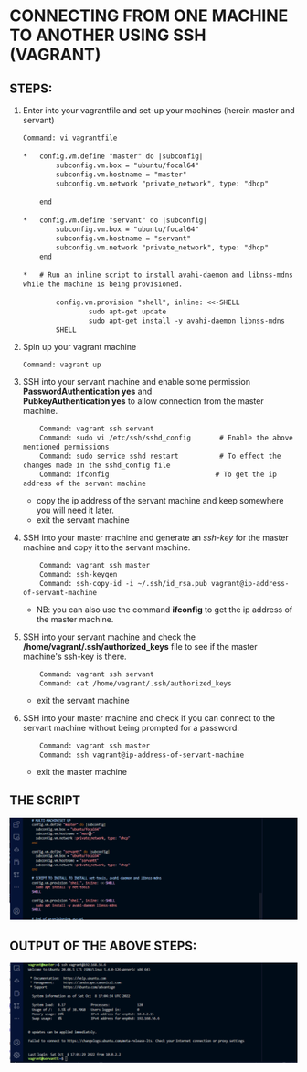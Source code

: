 # CONNECTING FROM ONE MACHINE TO ANOTHER USING SSH (VAGRANT)

## STEPS:

1.  Enter into your vagrantfile and set-up your machines (herein master and servant)

        Command: vi vagrantfile
        
        *   config.vm.define "master" do |subconfig|
                subconfig.vm.box = "ubuntu/focal64"
                subconfig.vm.hostname = "master"
                subconfig.vm.network "private_network", type: "dhcp"

            end

        *   config.vm.define "servant" do |subconfig|
                subconfig.vm.box = "ubuntu/focal64"
                subconfig.vm.hostname = "servant"
                subconfig.vm.network "private_network", type: "dhcp"
            end

        *   # Run an inline script to install avahi-daemon and libnss-mdns while the machine is being provisioned.

                config.vm.provision "shell", inline: <<-SHELL
                        sudo apt-get update
                        sudo apt-get install -y avahi-daemon libnss-mdns
                SHELL


2.  Spin up your vagrant machine
  
        Command: vagrant up  


3.  SSH into your servant machine and enable some permission **PasswordAuthentication yes** and  
    **PubkeyAuthentication yes** to allow connection from the master machine.
    
            Command: vagrant ssh servant
            Command: sudo vi /etc/ssh/sshd_config       # Enable the above mentioned permissions
            Command: sudo service sshd restart          # To effect the changes made in the sshd_config file
            Command: ifconfig                          # To get the ip address of the servant machine

    *   copy the ip address of the servant machine and keep somewhere you will need it later.
    *   exit the servant machine


4.  SSH into your master machine and generate an *ssh-key* for the master machine and copy it 
    to the servant machine.
    
            Command: vagrant ssh master
            Command: ssh-keygen
            Command: ssh-copy-id -i ~/.ssh/id_rsa.pub vagrant@ip-address-of-servant-machine
    *   NB: you can also use the command **ifconfig** to get the ip address of the master machine.

    
5.  SSH into your servant machine and check the **/home/vagrant/.ssh/authorized_keys** file to see if the
    master machine's ssh-key is there.
    
            Command: vagrant ssh servant
            Command: cat /home/vagrant/.ssh/authorized_keys
    *   exit the servant machine


6.  SSH into your master machine and check if you can connect to the servant machine without
    being prompted for a password.
    
            Command: vagrant ssh master
            Command: ssh vagrant@ip-address-of-servant-machine
    *   exit the master machine



## THE SCRIPT
![script](/exercise-3/images/the-script.PNG)



## OUTPUT OF THE ABOVE STEPS:

![output](/exercise-3/images/master-servantt-log-screenshot.PNG)


  

  
